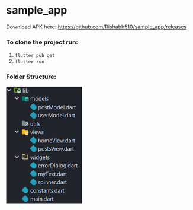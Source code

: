 # sample_app

Download APK here: https://github.com/Rishabh510/sample_app/releases

### To clone the project run:
1. ```flutter pub get```
2. ```flutter run```

### Folder Structure:
<img src="https://github.com/Rishabh510/sample_app/blob/master/Capture.PNG">
